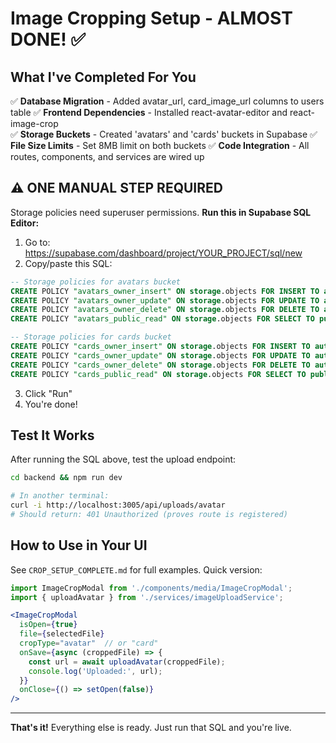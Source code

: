 # Image Cropping Setup - ALMOST DONE! ✅

## What I've Completed For You

✅ **Database Migration** - Added avatar_url, card_image_url columns to users table
✅ **Frontend Dependencies** - Installed react-avatar-editor and react-image-crop  
✅ **Storage Buckets** - Created 'avatars' and 'cards' buckets in Supabase
✅ **File Size Limits** - Set 8MB limit on both buckets
✅ **Code Integration** - All routes, components, and services are wired up

## ⚠️ ONE MANUAL STEP REQUIRED

Storage policies need superuser permissions. **Run this in Supabase SQL Editor:**

1. Go to: https://supabase.com/dashboard/project/YOUR_PROJECT/sql/new
2. Copy/paste this SQL:

```sql
-- Storage policies for avatars bucket
CREATE POLICY "avatars_owner_insert" ON storage.objects FOR INSERT TO authenticated WITH CHECK (bucket_id = 'avatars' AND (storage.foldername(name))[1] = auth.uid()::text);
CREATE POLICY "avatars_owner_update" ON storage.objects FOR UPDATE TO authenticated USING (bucket_id = 'avatars' AND (storage.foldername(name))[1] = auth.uid()::text);
CREATE POLICY "avatars_owner_delete" ON storage.objects FOR DELETE TO authenticated USING (bucket_id = 'avatars' AND (storage.foldername(name))[1] = auth.uid()::text);
CREATE POLICY "avatars_public_read" ON storage.objects FOR SELECT TO public USING (bucket_id = 'avatars');

-- Storage policies for cards bucket
CREATE POLICY "cards_owner_insert" ON storage.objects FOR INSERT TO authenticated WITH CHECK (bucket_id = 'cards' AND (storage.foldername(name))[1] = auth.uid()::text);
CREATE POLICY "cards_owner_update" ON storage.objects FOR UPDATE TO authenticated USING (bucket_id = 'cards' AND (storage.foldername(name))[1] = auth.uid()::text);
CREATE POLICY "cards_owner_delete" ON storage.objects FOR DELETE TO authenticated USING (bucket_id = 'cards' AND (storage.foldername(name))[1] = auth.uid()::text);
CREATE POLICY "cards_public_read" ON storage.objects FOR SELECT TO public USING (bucket_id = 'cards');
```

3. Click "Run"
4. You're done!

## Test It Works

After running the SQL above, test the upload endpoint:

```bash
cd backend && npm run dev

# In another terminal:
curl -i http://localhost:3005/api/uploads/avatar
# Should return: 401 Unauthorized (proves route is registered)
```

## How to Use in Your UI

See `CROP_SETUP_COMPLETE.md` for full examples. Quick version:

```jsx
import ImageCropModal from './components/media/ImageCropModal';
import { uploadAvatar } from './services/imageUploadService';

<ImageCropModal
  isOpen={true}
  file={selectedFile}
  cropType="avatar"  // or "card"
  onSave={async (croppedFile) => {
    const url = await uploadAvatar(croppedFile);
    console.log('Uploaded:', url);
  }}
  onClose={() => setOpen(false)}
/>
```

---

**That's it!** Everything else is ready. Just run that SQL and you're live.
